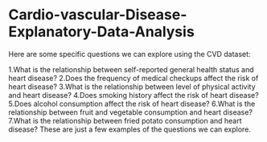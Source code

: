 # Cardio-vascular-Disease-Explanatory-Data-Analysis
Here are some specific questions we can explore using the CVD dataset:

1.What is the relationship between self-reported general health status and heart disease?
2.Does the frequency of medical checkups affect the risk of heart disease?
3.What is the relationship between level of physical activity and heart disease?
4.Does smoking history affect the risk of heart disease?
5.Does alcohol consumption affect the risk of heart disease?
6.What is the relationship between fruit and vegetable consumption and heart disease?
7.What is the relationship between fried potato consumption and heart disease?
These are just a few examples of the questions we can explore. 
